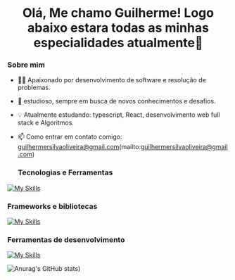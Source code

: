 <h1 align="center">Olá, Me chamo Guilherme! Logo abaixo estara todas as minhas especialidades atualmente👋</h1>

### Sobre mim

- 👨‍💻 Apaixonado por desenvolvimento de software e resolução de problemas.
- 🚀 estudioso, sempre em busca de novos conhecimentos e desafios.
- 💡 Atualmente estudando: typescript, React, desenvolvimento web full stack e Algoritmos.
- 📫 Como entrar em contato comigo: guilhermersilvaoliveira@gmail.com(mailto:guilhermersilvaoliveira@gmail.com)

  ### Tecnologias e Ferramentas

[![My Skills](https://skillicons.dev/icons?i=js,html,css,javascript,ts,docker,nodejs,java)](https://skillicons.dev)


 ### Frameworks e bibliotecas

[![My Skills](https://skillicons.dev/icons?i=react,tailwind,npm,vite,pnpm,bootstrap)](https://skillicons.dev)


### Ferramentas de desenvolvimento 

[![My Skills](https://skillicons.dev/icons?i=vscode,git,idea,sublime,figma,postman,ibexpert,nosql)](https://skillicons.dev)

 

![Anurag's GitHub stats](https://github-readme-stats.vercel.app/api?Guilldias=anuraghazra&show_icons=true&theme=transparent&pt-br))



  
</div>

